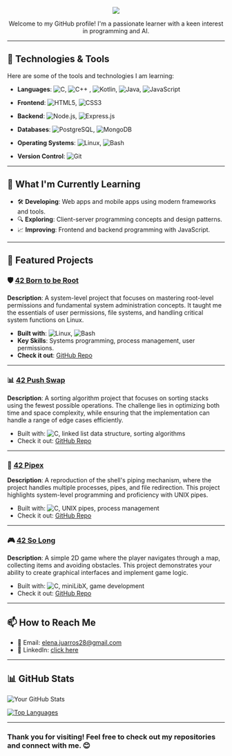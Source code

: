 <p align="center">
  <img src="https://github.com/user-attachments/assets/b978317d-c525-4b5c-b028-eaf3b7854ca7">
</p>

<p align="center">
  Welcome to my GitHub profile! I'm a passionate learner with a keen interest in programming and AI.
</p>

<!--![github-header-image(1)](https://github.com/user-attachments/assets/b978317d-c525-4b5c-b028-eaf3b7854ca7)-->



---

## 🔧 Technologies & Tools

Here are some of the tools and technologies I am learning:

- **Languages**: ![C](https://img.shields.io/badge/-C-A8B9CC?logo=c&logoColor=ffffff&style=flat), ![C++](https://img.shields.io/badge/-C++-00599C?logo=c%2B%2B&logoColor=ffffff&style=flat) , ![Kotlin](https://img.shields.io/badge/-Kotlin-0095D5?logo=kotlin&logoColor=ffffff&style=flat), ![Java](https://img.shields.io/badge/-Java-007396?logo=java&logoColor=ffffff&style=flat), ![JavaScript](https://img.shields.io/badge/-JavaScript-F7DF1E?logo=javascript&logoColor=000000&style=flat)

- **Frontend**: ![HTML5](https://img.shields.io/badge/-HTML5-E34F26?logo=html5&logoColor=ffffff&style=flat), ![CSS3](https://img.shields.io/badge/-CSS3-1572B6?logo=css3&logoColor=ffffff&style=flat)

- **Backend**: ![Node.js](https://img.shields.io/badge/-Node.js-339933?logo=node.js&logoColor=ffffff&style=flat), ![Express.js](https://img.shields.io/badge/Express.js-000000?logo=express&logoColor=fff&style=flat) 
- **Databases**: ![PostgreSQL](https://img.shields.io/badge/-PostgreSQL-336791?logo=postgresql&logoColor=ffffff&style=flat), ![MongoDB](https://img.shields.io/badge/-MongoDB-47A248?logo=mongodb&logoColor=ffffff&style=flat)
- **Operating Systems**: ![Linux](https://img.shields.io/badge/-Linux-FCC624?logo=linux&logoColor=000000&style=flat), ![Bash](https://img.shields.io/badge/-Bash-4EAA25?logo=gnu-bash&logoColor=ffffff&style=flat)
- **Version Control**: ![Git](https://img.shields.io/badge/-Git-F05032?logo=git&logoColor=ffffff&style=flat)


---

## 🌱 What I'm Currently Learning

- 🛠️ **Developing**: Web apps and mobile apps using modern frameworks and tools.
- 🔍 **Exploring**: Client-server programming concepts and design patterns.
- 📈 **Improving**: Frontend and backend programming with JavaScript.

---

## 🚀 Featured Projects

### 🛡️ [42 Born to be Root](https://github.com/yourusername/42-born-to-be-root)
**Description**: A system-level project that focuses on mastering root-level permissions and fundamental system administration concepts. It taught me the essentials of user permissions, file systems, and handling critical system functions on Linux.

- **Built with**: ![Linux](https://img.shields.io/badge/-Linux-FCC624?logo=linux&logoColor=000000&style=flat-square), ![Bash](https://img.shields.io/badge/-Bash-4EAA25?logo=gnu-bash&logoColor=ffffff&style=flat-square)
- **Key Skills**: Systems programming, process management, user permissions.
- **Check it out**: [GitHub Repo](https://github.com/Eleee28/42-Born2beRoot)

---

### 📊 [42 Push Swap](https://github.com/yourusername/42-push-swap)
**Description**: A sorting algorithm project that focuses on sorting stacks using the fewest possible operations. The challenge lies in optimizing both time and space complexity, while ensuring that the implementation can handle a range of edge cases efficiently.
- Built with: ![C](https://img.shields.io/badge/-C-A8B9CC?logo=c&logoColor=ffffff&style=flat-square), linked list data structure, sorting algorithms
- Check it out: [GitHub Repo](https://github.com/Eleee28/42-push-swap)

---

### 🔗 [42 Pipex](https://github.com/yourusername/42-pipex)
**Description**: A reproduction of the shell's piping mechanism, where the project handles multiple processes, pipes, and file redirection. This project highlights system-level programming and proficiency with UNIX pipes.
- Built with: ![C](https://img.shields.io/badge/-C-A8B9CC?logo=c&logoColor=ffffff&style=flat-square), UNIX pipes, process management
- Check it out: [GitHub Repo](https://github.com/Eleee28/42-pipex)

---

### 🎮 [42 So Long](https://github.com/yourusername/42-so-long)
**Description**: A simple 2D game where the player navigates through a map, collecting items and avoiding obstacles. This project demonstrates your ability to create graphical interfaces and implement game logic.
- Built with: ![C](https://img.shields.io/badge/-C-A8B9CC?logo=c&logoColor=ffffff&style=flat-square), miniLibX, game development
- Check it out: [GitHub Repo](https://github.com/Eleee28/42-so-long)

---

[//]: # (## 🏆 Achievements & Certifications)

<!-- - 🎓 Completed [Course Name] on [Platform]
- 🥇 Top 10% in [Coding Competition Name]
- 📜 Certified in [Technology] by [Organization]

--- -->

## 📫 How to Reach Me

- 📧 Email: [elena.juarros28@gmail.com](mailto:elena.juarros28@gmail.com)
- 💼 LinkedIn: [click here](https://www.linkedin.com/in/elena-juarros/)
<!-- - 🌐 Portfolio: [Your Portfolio Website](https://yourportfolio.com) -->

---

## 📊 GitHub Stats

![Your GitHub Stats](https://github-readme-stats.vercel.app/api?username=eleee28&show_icons=true&theme=tokyonight)

[![Top Languages](https://github-readme-stats.vercel.app/api/top-langs/?username=eleee28&layout=compact&theme=tokyonight)](https://github.com/eleee28)

---

### Thank you for visiting! Feel free to check out my repositories and connect with me. 😊
